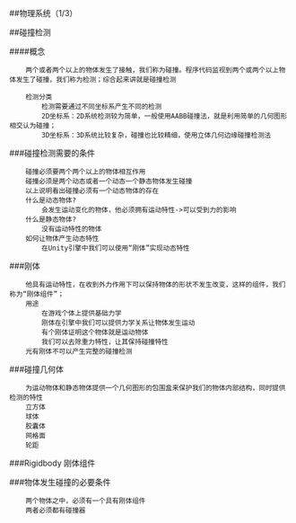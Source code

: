 ##物理系统（1/3）

##碰撞检测

####概念
```
    两个或者两个以上的物体发生了接触，我们称为碰撞。程序代码监视到两个或两个以上物体发生了碰撞，我们称为检测；综合起来讲就是碰撞检测

    检测分类
        检测需要通过不同坐标系产生不同的检测
        2D坐标系：2D系统检测较为简单，一般使用AABB碰撞法，就是利用简单的几何图形相交认为碰撞；
        3D坐标系：3D系统比较复杂，碰撞也比较精细，使用立体几何边缘碰撞检测法
```

###碰撞检测需要的条件
```
    碰撞必须要两个两个以上的物体相互作用
    碰撞必须是两个动态或者一个动态一个静态物体发生碰撞
    以上说明看出碰撞必须有一个动态物体的存在
    什么是动态物体?
        会发生运动变化的物体，他必须拥有运动特性->可以受到力的影响
    什么是静态物体?
        没有运动特性的物体
    如何让物体产生动态特性
        在Unity引擎中我们可以使用“刚体”实现动态特性
```

###刚体
```
    他具有运动特性，在收到外力作用下可以保持物体的形状不发生改变，这样的组件，我们称为“刚体组件”；
    用途
        在游戏个体上提供基础力学
        刚体在引擎中我们可以提供力学关系让物体发生运动
        有个刚体证明这个物体就是运动物体
        我们可以去除重力特性，让其保持碰撞特性
    光有刚体不可以产生完整的碰撞检测

```

###碰撞几何体
```
    为运动物体和静态物体提供一个几何图形的包围盒来保护我们的物体内部结构，同时提供检测的特性
    立方体
    球体
    胶囊体
    网格面
    轮距
```

###Rigidbody 刚体组件

###物体发生碰撞的必要条件
```
    两个物体之中，必须有一个具有刚体组件
    两者必须都有碰撞器

```